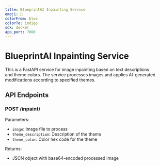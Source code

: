 ```yaml
---
title: BlueprintAI Inpainting Service
emoji: 🎨
colorFrom: blue
colorTo: indigo
sdk: docker
app_port: 7860
---
```


# BlueprintAI Inpainting Service

This is a FastAPI service for image inpainting based on text descriptions and theme colors. The service processes images and applies AI-generated modifications according to specified themes.

## API Endpoints

### POST /inpaint/

Parameters:
- `image`: Image file to process
- `theme_description`: Description of the theme
- `theme_color`: Color hex code for the theme

Returns:
- JSON object with base64-encoded processed image